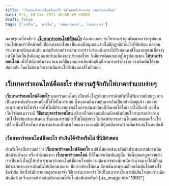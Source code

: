 ```yaml
---
title: 'เว็บบาคาร่าออนไลน์คืออะไร ทำไมคนถึงนิยมเล่น บาคาร่าออนไลน์'
date: Fri, 10 Dec 2021 16:00:45 +0000
draft: false
tags: ['คาสิโน', 'คาสิโน', 'สมัครบาคาร่า', 'เล่นบาคาร่า']
---
```


หลายๆคนที่สงสัยว่า [**เว็บบาคาร่าออนไลน์คืออะไร**](/archives/) ต้องบอกเลยว่าเว็บบาคาร่าถูกพัฒนามาจากรูปแบบเกมไพ่บาคาร่าที่คล้ายกับป๊อกเด้งของไทย เป็นเกมที่สนุกเล่นง่ายไม่มีกฎกติกาอะไรที่ซับซ้อน และคนจำนวนมากนิยมเล่นกัน แต่สมัยก่อนถ้าจะเล่นบาคาร่าจะต้องเดินทางไปยังบ่อนคาสิโนตามสถานที่ต่างๆ แต่นั่นถือเป็นสิ่งผิดกฎหมายบ้านเมืองของประเทศไทย จึงมีการพัฒนามาอยู่ในรูปแบบของ **ไพ่บาคาร่า ออนไลน**์ เพื่อให้นักพนันจำนวนมากที่ชื่นชอบการเดิมพันชนิดนี้สามารถเข้าถึงง่าย วางเดิมพันได้ง่ายปลอดภัย โดยไม่ต้องเสียเวลาเดิมทางไปยังบ่อนคาสิโนอีกเลย

**เว็บบาคาร่าออนไลน์คืออะไร ทำความรู้จักกับไพ่บาคาร่าแบบง่ายๆ**
---------------------------------------------------------------

**เว็บบาคาร่าออนไลน์คืออะไร** บาคาร่าออนไลน์ เป็นหนึ่งในรูปแบบการเดิมพันที่ได้รับความนิยมสูงมาก เป็นการพนันประเภทหนึ่งที่ใช้ไพ่ในการเล่น ซึ่งทุกคนมีความคุ้นเคยกันเป็นอย่างดีอยู่แล้ว เล่นง่ายสามารถทำเงินได้จริง ต่อให้ไม่มีประสบการณ์ในการเล่นมาก่อนก็หัดเล่นได้ในเวลาไม่กี่นาที ภายในเว็บไซต์ของเราจะมี **วิธีเล่นบาคาร่าออนไลน**์ อธิบายไว้อย่างละเอียดนักพนันที่สนใจสามารถทำความเข้าใจได้ง่ายอย่างแน่นอน ขั้นตอนการสมัครก็ไม่ได้ยุ่งยาก ไม่ต้องทำการดาวน์โหลดแอพลงเครื่องให้เปลืองพื้นที่โทรศัพท์ สามารถเข้ามาที่หน้าเว็บของเราและคลิกที่ปุ่มสมัครสมาชิกเพื่อเข้าเล่นได้เลยทันที

### **เว็บบาคาร่าออนไลน์คืออะไร ทำเงินได้จริงหรือไม่ ที่นี่มีคำตอบ**

สำหรับใครที่ทราบแล้วว่า **เว็บบาคาร่าออนไลน์คืออะไร** แต่ยังไม่เคยเข้ามาสัมผัสประสบการณ์การเดิมพันด้วยตัวเอง หรือกำลังมองหา **เว็บบาคาร่าออนไลน**์ ที่ดีในการเดิมพันอยู่นั้น วันนี้คุณมาถูกทางแล้วเราเป็นหนึ่งในผู้ให้บริการบาคาร่าออนไลน์ที่ตอบโจทย์ความต้องการของนักพนันจำนวนมากได้ดีที่สุด มีประเภทของการเดิมพันให้เลือกมากมาย มีหลายห้องให้เล่น นักพนันสามารถเลือกเดิมพันได้อย่างไร้ขีดจำกัด อีกทั้งยังมีการแจกสูตรบาคาร่า วิธีเอาชนะบาคาร่า ให้เป็นแนวทางในการตัดสินใจก่อนวางเดิมพันอีกด้วย รีบเลยอย่ารอช้าสมัครตอนนี้รับโบนัสพิเศษทันที \[ux\_image id="1993"\]